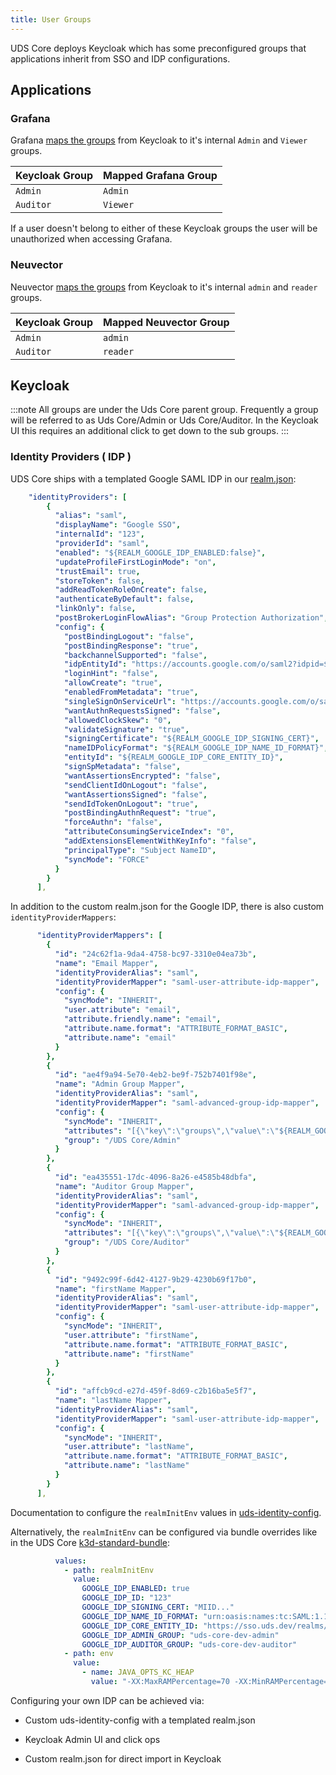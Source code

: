 ```yaml
---
title: User Groups
---
```


UDS Core deploys Keycloak which has some preconfigured groups that applications inherit from SSO and IDP configurations.

## Applications

### Grafana

Grafana [maps the groups](https://github.com/defenseunicorns/uds-core/blob/49cb11a058a9209cee7019fa552b8c0b2ef73368/src/grafana/values/values.yaml#L37) from Keycloak to it's internal `Admin` and `Viewer` groups.

| Keycloak Group | Mapped Grafana Group |
|----------------|----------------------|
| `Admin`        | `Admin`              |
| `Auditor`      | `Viewer`             |

If a user doesn't belong to either of these Keycloak groups the user will be unauthorized when accessing Grafana.

### Neuvector

Neuvector [maps the groups](https://github.com/defenseunicorns/uds-core/blob/main/src/neuvector/chart/templates/uds-package.yaml#L31-L35) from Keycloak to it's internal `admin` and `reader` groups.

| Keycloak Group | Mapped Neuvector Group |
|----------------|------------------------|
| `Admin`        | `admin`                |
| `Auditor`      | `reader`               |

## Keycloak

:::note
All groups are under the Uds Core parent group. Frequently a group will be referred to as Uds Core/Admin or Uds Core/Auditor. In the Keycloak UI this requires an additional click to get down to the sub groups.
:::

### Identity Providers ( IDP )

UDS Core ships with a templated Google SAML IDP in our [realm.json](https://github.com/defenseunicorns/uds-identity-config/blob/main/src/realm.json):
```yaml
    "identityProviders": [
        {
          "alias": "saml",
          "displayName": "Google SSO",
          "internalId": "123",
          "providerId": "saml",
          "enabled": "${REALM_GOOGLE_IDP_ENABLED:false}",
          "updateProfileFirstLoginMode": "on",
          "trustEmail": true,
          "storeToken": false,
          "addReadTokenRoleOnCreate": false,
          "authenticateByDefault": false,
          "linkOnly": false,
          "postBrokerLoginFlowAlias": "Group Protection Authorization",
          "config": {
            "postBindingLogout": "false",
            "postBindingResponse": "true",
            "backchannelSupported": "false",
            "idpEntityId": "https://accounts.google.com/o/saml2?idpid=${REALM_GOOGLE_IDP_ID}",
            "loginHint": "false",
            "allowCreate": "true",
            "enabledFromMetadata": "true",
            "singleSignOnServiceUrl": "https://accounts.google.com/o/saml2/idp?idpid=${REALM_GOOGLE_IDP_ID}",
            "wantAuthnRequestsSigned": "false",
            "allowedClockSkew": "0",
            "validateSignature": "true",
            "signingCertificate": "${REALM_GOOGLE_IDP_SIGNING_CERT}",
            "nameIDPolicyFormat": "${REALM_GOOGLE_IDP_NAME_ID_FORMAT}",
            "entityId": "${REALM_GOOGLE_IDP_CORE_ENTITY_ID}",
            "signSpMetadata": "false",
            "wantAssertionsEncrypted": "false",
            "sendClientIdOnLogout": "false",
            "wantAssertionsSigned": "false",
            "sendIdTokenOnLogout": "true",
            "postBindingAuthnRequest": "true",
            "forceAuthn": "false",
            "attributeConsumingServiceIndex": "0",
            "addExtensionsElementWithKeyInfo": "false",
            "principalType": "Subject NameID",
            "syncMode": "FORCE"
          }
        }
      ],
```

In addition to the custom realm.json for the Google IDP, there is also custom `identityProviderMappers`:
```yaml
      "identityProviderMappers": [
        {
          "id": "24c62f1a-9da4-4758-bc97-3310e04ea73b",
          "name": "Email Mapper",
          "identityProviderAlias": "saml",
          "identityProviderMapper": "saml-user-attribute-idp-mapper",
          "config": {
            "syncMode": "INHERIT",
            "user.attribute": "email",
            "attribute.friendly.name": "email",
            "attribute.name.format": "ATTRIBUTE_FORMAT_BASIC",
            "attribute.name": "email"
          }
        },
        {
          "id": "ae4f9a94-5e70-4eb2-be9f-752b7401f98e",
          "name": "Admin Group Mapper",
          "identityProviderAlias": "saml",
          "identityProviderMapper": "saml-advanced-group-idp-mapper",
          "config": {
            "syncMode": "INHERIT",
            "attributes": "[{\"key\":\"groups\",\"value\":\"${REALM_GOOGLE_IDP_ADMIN_GROUP}\"}]",
            "group": "/UDS Core/Admin"
          }
        },
        {
          "id": "ea435551-17dc-4096-8a26-e4585b48dbfa",
          "name": "Auditor Group Mapper",
          "identityProviderAlias": "saml",
          "identityProviderMapper": "saml-advanced-group-idp-mapper",
          "config": {
            "syncMode": "INHERIT",
            "attributes": "[{\"key\":\"groups\",\"value\":\"${REALM_GOOGLE_IDP_AUDITOR_GROUP}\"}]",
            "group": "/UDS Core/Auditor"
          }
        },
        {
          "id": "9492c99f-6d42-4127-9b29-4230b69f17b0",
          "name": "firstName Mapper",
          "identityProviderAlias": "saml",
          "identityProviderMapper": "saml-user-attribute-idp-mapper",
          "config": {
            "syncMode": "INHERIT",
            "user.attribute": "firstName",
            "attribute.name.format": "ATTRIBUTE_FORMAT_BASIC",
            "attribute.name": "firstName"
          }
        },
        {
          "id": "affcb9cd-e27d-459f-8d69-c2b16ba5e5f7",
          "name": "lastName Mapper",
          "identityProviderAlias": "saml",
          "identityProviderMapper": "saml-user-attribute-idp-mapper",
          "config": {
            "syncMode": "INHERIT",
            "user.attribute": "lastName",
            "attribute.name.format": "ATTRIBUTE_FORMAT_BASIC",
            "attribute.name": "lastName"
          }
        }
      ],
```

Documentation to configure the `realmInitEnv` values in [uds-identity-config](https://uds.defenseunicorns.com/reference/uds-core/idam/customization/#customizing-realm).

Alternatively, the `realmInitEnv` can be configured via bundle overrides like in the UDS Core [k3d-standard-bundle](https://github.com/defenseunicorns/uds-core/blob/main/bundles/k3d-standard/uds-bundle.yaml):
```yaml
          values:
            - path: realmInitEnv
              value:
                GOOGLE_IDP_ENABLED: true
                GOOGLE_IDP_ID: "123"
                GOOGLE_IDP_SIGNING_CERT: "MIID..."
                GOOGLE_IDP_NAME_ID_FORMAT: "urn:oasis:names:tc:SAML:1.1:nameid-format:unspecified"
                GOOGLE_IDP_CORE_ENTITY_ID: "https://sso.uds.dev/realms/uds"
                GOOGLE_IDP_ADMIN_GROUP: "uds-core-dev-admin"
                GOOGLE_IDP_AUDITOR_GROUP: "uds-core-dev-auditor"
            - path: env
              value:
                - name: JAVA_OPTS_KC_HEAP
                  value: "-XX:MaxRAMPercentage=70 -XX:MinRAMPercentage=70 -XX:InitialRAMPercentage=50 -XX:MaxRAM=1G"
```

Configuring your own IDP can be achieved via:

* Custom uds-identity-config with a templated realm.json

* Keycloak Admin UI and click ops

* Custom realm.json for direct import in Keycloak
